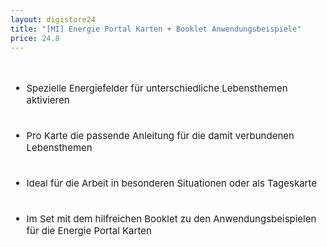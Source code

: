 ```yaml
---
layout: digistore24
title: "[MI] Energie Portal Karten + Booklet Anwendungsbeispiele"
price: 24.8
---
```

<div style="font-size:15px;"><br>
<ul><li>Spezielle Energiefelder f&#xFC;r unterschiedliche Lebensthemen aktivieren<br><br></li><br>
<li>Pro Karte die passende Anleitung f&#xFC;r die damit verbundenen Lebensthemen<br><br></li><br>
<li>Ideal f&#xFC;r die Arbeit in besonderen Situationen oder als Tageskarte<br><br></li><br>
<li>Im Set mit dem hilfreichen Booklet zu den Anwendungsbeispielen f&#xFC;r die Energie Portal Karten</li><br>
</ul></div>